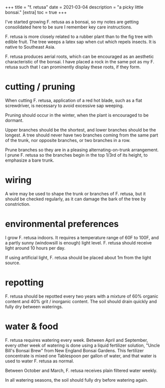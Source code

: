 +++
title = "f. retusa"
date = 2021-03-04
description = "a picky little bonsai."
[extra]
  toc = true
+++

I've started growing F. retusa as a bonsai, so my notes are getting consolidated here to be sure I remember key care instructions.

F. retusa is more closely related to a rubber plant than to the fig tree with edible fruit. The tree weeps a latex sap when cut which repels insects. It is native to Southeast Asia.

F. retusa produces aerial roots, which can be encouraged as an aesthetic characteristic of the bonsai. I have placed a rock in the same pot as my F. retusa such that I can prominently display these roots, if they form.

# cutting / pruning

When cutting F. retusa, application of a red hot blade, such as a flat screwdriver, is necessary to avoid excessive sap weeping.

Pruning should occur in the winter, when the plant is encouraged to be dormant.

Upper branches should be the shortest, and lower branches should be the longest. A tree should never have two branches coming from the same part of the trunk, nor opposite branches, or two branches in a row.

Prune branches so they are in a pleasing alternating-on-trunk arrangement. I prune F. retusa so the branches begin in the top 1/3rd of its height, to emphasize a bare trunk.

# wiring

A wire may be used to shape the trunk or branches of F. retusa, but it should be checked regularly, as it can damage the bark of the tree by constriction.

# environmental preferences

I grow F. retusa indoors. It requires a temperature range of 60F to 100F, and a partly sunny (windowsill is enough) light level. F. retusa should receive light around 10 hours per day.

If using artificial light, F. retusa should be placed about 1m from the light source.

# repotting

F. retusa should be repotted every two years with a mixture of 60% organic content and 40% grit / inorganic content. The soil should drain quickly and fully dry between waterings.

# water & food

F. retusa requires watering every week. Between April and September, every other week of watering is done using a liquid fertilizer solution, "Uncle Bill's Bonsai Brew" from New England Bonsai Gardens. This fertilizer concentrate is mixed one Tablespoon per gallon of water, and that water is used to water F. retusa as normal.

Between October and March, F. retusa receives plain filtered water weekly.

In all watering seasons, the soil should fully dry before watering again.